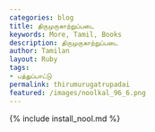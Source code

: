 ```yaml
---  
categories: blog  
title: திருமுருகாற்றுப்படை  
keywords: More, Tamil, Books  
description: திருமுருகாற்றுப்படை  
author: Tamilan  
layout: Ruby  
tags:     
- பத்துப்பாட்டு
permalink: thirumurugatrupadai  
featured: /images/noolkal_96_6.png  
---  
```

{% include install_nool.md %}  
